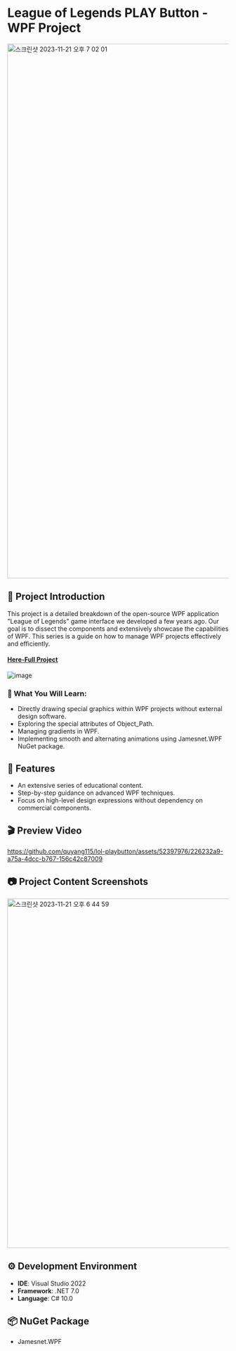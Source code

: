 # League of Legends PLAY Button - WPF Project
<img width="1215" alt="스크린샷 2023-11-21 오후 7 02 01" src="https://github.com/quyang115/lol-playbutton/assets/101777355/e915b4a7-bb4a-4c42-81d5-c3ca21aaa4d4">

## 📄 Project Introduction
This project is a detailed breakdown of the open-source WPF application "League of Legends" game interface we developed a few years ago. Our goal is to dissect the components and extensively showcase the capabilities of WPF. This series is a guide on how to manage WPF projects effectively and efficiently.
#### [Here-Full Project](https://github.com/jamesnet214/leagueoflegends) 
![image](https://github.com/quyang115/lol-playbutton/assets/52397976/8f423c90-3d9c-4d72-a0af-ded9eb176c7d)


### 📝 What You Will Learn:
- Directly drawing special graphics within WPF projects without external design software.
- Exploring the special attributes of Object_Path.
- Managing gradients in WPF.
- Implementing smooth and alternating animations using Jamesnet.WPF NuGet package.

## 🌱 Features
- An extensive series of educational content.
- Step-by-step guidance on advanced WPF techniques.
- Focus on high-level design expressions without dependency on commercial components.

## 🎬  Preview Video 

https://github.com/quyang115/lol-playbutton/assets/52397976/226232a9-a75a-4dcc-b767-156c42c87009

## 📷  Project Content Screenshots

<img width="794" alt="스크린샷 2023-11-21 오후 6 44 59" src="https://github.com/quyang115/lol-playbutton/assets/101777355/902c08f3-c059-4dd1-b364-a83994161b9a"/>

## ⚙️ Development Environment

- **IDE**: Visual Studio 2022
- **Framework**: .NET 7.0
- **Language**: C# 10.0

## 📦 NuGet Package
- Jamesnet.WPF
  

